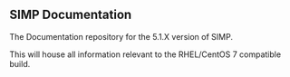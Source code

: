 ## SIMP Documentation

The Documentation repository for the 5.1.X version of SIMP.

This will house all information relevant to the RHEL/CentOS 7 compatible build.
